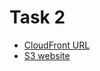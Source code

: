 # Task 2

- [CloudFront URL](https://d3d9d8hys7hok1.cloudfront.net)
- [S3 website](http://online-parfum-shop.s3-website-us-east-1.amazonaws.com/)
